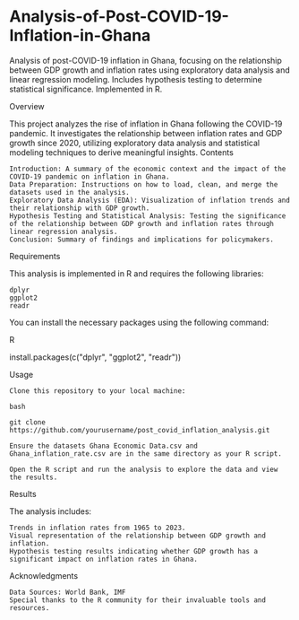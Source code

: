 # Analysis-of-Post-COVID-19-Inflation-in-Ghana
Analysis of post-COVID-19 inflation in Ghana, focusing on the relationship between GDP growth and inflation rates using exploratory data analysis and linear regression modeling. Includes hypothesis testing to determine statistical significance. Implemented in R.

Overview

This project analyzes the rise of inflation in Ghana following the COVID-19 pandemic. It investigates the relationship between inflation rates and GDP growth since 2020, utilizing exploratory data analysis and statistical modeling techniques to derive meaningful insights.
Contents

    Introduction: A summary of the economic context and the impact of the COVID-19 pandemic on inflation in Ghana.
    Data Preparation: Instructions on how to load, clean, and merge the datasets used in the analysis.
    Exploratory Data Analysis (EDA): Visualization of inflation trends and their relationship with GDP growth.
    Hypothesis Testing and Statistical Analysis: Testing the significance of the relationship between GDP growth and inflation rates through linear regression analysis.
    Conclusion: Summary of findings and implications for policymakers.

Requirements

This analysis is implemented in R and requires the following libraries:

    dplyr
    ggplot2
    readr

You can install the necessary packages using the following command:

R

install.packages(c("dplyr", "ggplot2", "readr"))

Usage

    Clone this repository to your local machine:

    bash

    git clone https://github.com/yourusername/post_covid_inflation_analysis.git

    Ensure the datasets Ghana Economic Data.csv and Ghana_inflation_rate.csv are in the same directory as your R script.

    Open the R script and run the analysis to explore the data and view the results.

Results

The analysis includes:

    Trends in inflation rates from 1965 to 2023.
    Visual representation of the relationship between GDP growth and inflation.
    Hypothesis testing results indicating whether GDP growth has a significant impact on inflation rates in Ghana.

Acknowledgments

    Data Sources: World Bank, IMF
    Special thanks to the R community for their invaluable tools and resources.
